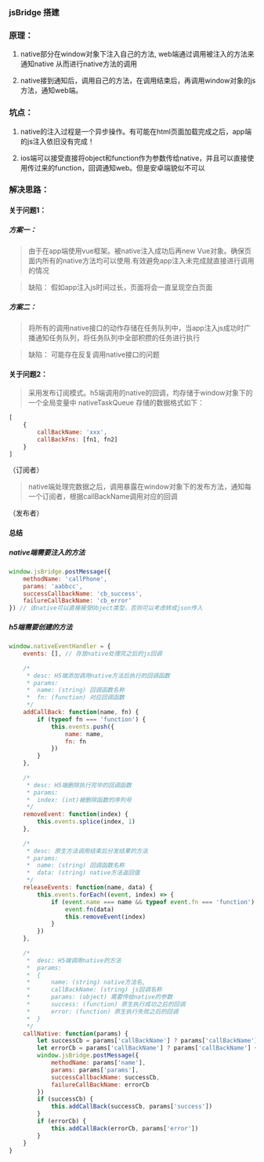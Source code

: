### jsBridge 搭建

### 原理：
1. native部分在window对象下注入自己的方法,  web端通过调用被注入的方法来通知native
	从而进行native方法的调用

2. native接到通知后，调用自己的方法，在调用结束后，再调用window对象的js方法，通知web端。

### 坑点：
1. native的注入过程是一个异步操作。有可能在html页面加载完成之后，app端的js注入依旧没有完成！

2. ios端可以接受直接将object和function作为参数传给native，并且可以直接使用传过来的function，回调通知web。但是安卓端貌似不可以

### 解决思路：
#### 关于问题1：
##### 方案一：
 > 由于在app端使用vue框架。被native注入成功后再new Vue对象。确保页面内所有的native方法均可以使用.有效避免app注入未完成就直接进行调用的情况

> 缺陷：
    假如app注入js时间过长，页面将会一直呈现空白页面
   
##### 方案二：
> 将所有的调用native接口的动作存储在任务队列中，当app注入js成功时广播通知任务队列，将任务队列中全部积攒的任务进行执行

> 缺陷：
    可能存在反复调用native接口的问题
    
#### 关于问题2：
> 采用发布订阅模式。h5端调用的native的回调，均存储于window对象下的一个全局变量中 nativeTaskQueue
存储的数据格式如下：
    
```javascript
[
    {
        callBackName: 'xxx',
        callBackFns: [fn1, fn2]
    }
]
```    
（订阅者）

> native端处理完数据之后，调用暴露在window对象下的发布方法，通知每一个订阅者，根据callBackName调用对应的回调

（发布者）

#### 总结
##### native端需要注入的方法
```javascript
window.jsBridge.postMessage({
    methodName: 'callPhone',
    params: 'aabbcc',
    successCallbackName: 'cb_success',
    failureCallBackName: 'cb_error'
}) // 该native可以直接接受Object类型，否则可以考虑转成json传入
```
##### h5端需要创建的方法
```javascript
window.nativeEventHandler = {
    events: [], // 存放native处理完之后的js回调
    
    /*
     * desc: H5端添加调用native方法后执行的回调函数
     * params:
     *  name: (string) 回调函数名称
     *  fn: (function) 对应回调函数
     */
    addCallBack: function(name, fn) {
        if (typeof fn === 'function') {
            this.events.push({
                name: name,
                fn: fn
            })
        } 
    },
    
    /*
     * desc: H5端删除执行完毕的回调函数
     * params: 
     *  index: (int)被删除函数的序列号
     */
    removeEvent: function(index) {
        this.events.splice(index, 1)
    },
    
    /*
     * desc: 原生方法调用结束后分发结果的方法
     * params: 
     *  name: (string) 回调函数名称
     *  data: (string) native方法返回值
     */
    releaseEvents: function(name, data) {
        this.events.forEach((event, index) => {
            if (event.name === name && typeof event.fn === 'function') {
                event.fn(data)
                this.removeEvent(index)
            } 
        })
    },
    
    /*
     *  desc: H5端调用native的方法
     *  params:
     *  {
     *      name: (string) native方法名,
     *      callBackName: (string) js回调名称
     *      params: (object) 需要传给native的参数
     *      success: (function) 原生执行成功之后的回调
     *      error: (function) 原生执行失败之后的回调
     *  }
     */
    callNative: function(params) {
        let successCb = params['callBackName'] ? params['callBackName'] + '_success' : ''
        let errorCb = params['callBackName'] ? params['callBackName'] + '_error' : ''
        window.jsBridge.postMessage({
            methodName: params['name'],
            params: params['params'],
            successCallbackName: successCb,
            failureCallBackName: errorCb
        })
        if (successCb) {
            this.addCallBack(successCb, params['success'])
        } 
        if (errorCb) {
            this.addCallBack(errorCb, params['error'])
        } 
    }
}
```